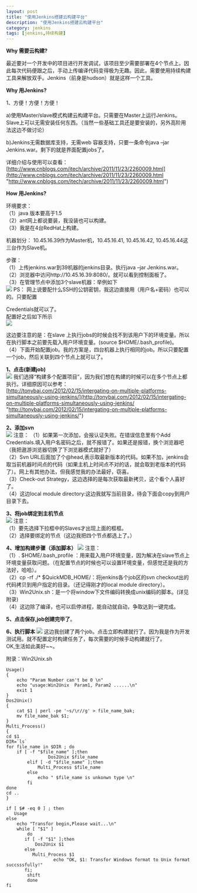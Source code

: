 ```yaml
---
layout: post
title: "使用Jenkins搭建云构建平台"
description: "使用Jenkins搭建云构建平台"
category: jenkins
tags: [jenkins,持续构建]
---
```

**Why 需要云构建?**  

最近要对一个开发中的项目进行开发调试，该项目至少需要部署在4个节点上。因此每次代码便跟之后，手动上传编译代码变得极为无趣。因此，需要使用持续构建工具来解放双手。Jenkins（前身是hudson）就是这样一个工具。

**Why 用Jenkins?**  

1、方便！方便！方便！  

a)使用Master/slave模式构建云构建平台。只需要在Master上运行Jenkins。Slave上可以无需安装任何东西。（当然一些基础工具还是要安装的，另外高阶用法这边不做讨论）  

b)Jenkins无需数据库支持，无需web 容器支持，只要一条命令java –jar Jenkins.war。剩下的就是界面配置jobs了。

详细介绍与使用可以查看：
[http://www.cnblogs.com/itech/archive/2011/11/23/2260009.html](http://www.cnblogs.com/itech/archive/2011/11/23/2260009.html "http://www.cnblogs.com/itech/archive/2011/11/23/2260009.html")

**How 用Jenkins?**  

环境要求：  
（1）java 版本要高于1.5  
（2）ant网上都说要装，我没装也可以构建。  
（3）我是在4台RedHat上构建。  

机器划分：
10.45.16.39作为Master机，10.45.16.41, 10.45.16.42, 10.45.16.44这三台作为Slave机。  

步骤：  
（1）上传jenkins.war到39机器的jenkins目录。执行java –jar Jenkins.war。  
（2）浏览器中访问http://10.45.16.39:8080/。就可以看到控制面板了。  
（3）在管理节点中添加3个slave机器：举例如下  
 ![](/media/img/use_jenkins_1.png)
PS：
网上说要配什么SSH的公钥密钥，我这边直接用（用户名+密码）也可以的。只要配置

Credentials就可以了。  
配置好之后如下所示  
![](/media/img/use_jenkins_2.png)

这边要注意的是：在slave 上执行jobs的时候会找不到该用户下的环境变量。所以在执行脚本之前要先载入用户环境变量。(source $HOME/.bash_profile)。  
（4）下面开始配置job。我的方案是，四台机器上执行相同的job。所以只要配置一个job，然后关联到四个节点上就可以了。  

**1、点击(新建job)**  
![](/media/img/use_jenkins_3.png)
  我们选择“构建多个配置项目”，因为我们想在构建的时候可以在多个节点上都执行。详细原因可以参考：  
[http://tonybai.com/2012/02/15/intergating-on-multiple-platforms-simultaneously-using-jenkins/](http://tonybai.com/2012/02/15/intergating-on-multiple-platforms-simultaneously-using-jenkins/ "http://tonybai.com/2012/02/15/intergating-on-multiple-platforms-simultaneously-using-jenkins/")  

**2、添加svn**    
![](/media/img/use_jenkins_4.png)
注意：
（1）如果第一次添加，会报认证失败。在错误信息里有个Add Credentials.填入用户名密码之后，就不报错了。如果还是报错，换个浏览器吧（我把遨游浏览器切换了下浏览器模式就好了）  
（2）Svn URL后面加了个@head,表示取最新版本的代码。如果不加，jenkins会取当前机器时间点的代码（如果主机上时间点不对的话，就会取到老版本的代码了）。网上有其他办法，但我感觉我的办法最好，窃喜。  
（3）Check-out Strategy，这边选择的是每次获取最新拷贝，这个看个人喜好了。  
（4）这边local module directory:这边我就写当前目录，待会下面会copy到用户目录下去。  

**3、将job绑定到主机节点**  
![](/media/img/use_jenkins_5.png)
注意：  
（1）要先选择下拉框中的Slaves才出现上面的框框。  
（2）选择要绑定的节点（这边我把四个节点都选上了。）  

**4、增加构建步骤（添加脚本）**
![](/media/img/use_jenkins_6.png)
注意：  
（1）. $HOME/.bash_profile ：用来载入用户环境变量，因为解决在slave节点上环境变量获取问题。（在配置节点的时候也可以设置环境变量，但感觉还是我的方法好，哈哈）。  
（2）cp -rf ./* $QuickMDB_HOME/：将jenkins各个job区的svn checkout出的代码拷贝到用户指定的目录。（还记得刚才的local module directory）。  
（3）Win2Unix.sh：是一个将window下文件编码转换成unix编码的脚本。(详见附录)  
（4）这边除了编译，也可以启停进程，能自动就自动，争取达到一键完成。  

**5、点击保存,job创建完毕了**。  

**6、执行脚本**
![](/media/img/use_jenkins_7.png)
这边我创建了两个job。点击立即构建就行了。因为我是作为开发测试用。就不配置定时构建任务了，每次需要的时候手动构建就行了。  
OK,生活如此美好~~。  

附录：Win2Unix.sh  

	Usage()
	{
		echo "Param Number can't be 0 \n"
	    echo "usage:Win2Unix  Param1, Param2 ......\n"
	    exit 1
	}
	Dos2Unix()
	{       
		cat $1 | perl -pe '~s/\r//g' > file_name_bak;
		mv file_name_bak $1;
	}
	Multi_Process()
	{
	cd $1
	DIR=`ls`
	for file_name in $DIR ; do
	    if [ -f "$file_name" ];then
	                Dos2Unix $file_name
	        elif [ -d "$file_name" ];then
	            Multi_Process $file_name
	        else
	            echo " $file_name is unkonwn type \n"
	        fi
	done
	cd ..
	}
	
	if [ $# -eq 0 ] ; then
	   Usage
	else 
	    echo "Transfor begin,Please wait...\n"
	    while [ "$1" ]
	        do
	       if [ -f "$1" ];then
	           Dos2Unix $1
	       else
	          Multi_Process $1
	                  echo "OK, $1: Transfor Windows format to Unix format succsssfully!"
	       fi;
	        shift
	        done
	fi  

